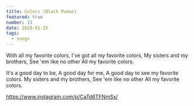 ```yaml
---
title: Colors (Black Pumas)
featured: true
number: 15
date: 2020-01-15
tags:
  - songs
---
```


With all my favorite colors, 
I've got all my favorite colors,
My sisters and my brothers, 
See 'em like no other
All my favorite colors.

It's a good day to be,
A good day for me,
A good day to see my favorite colors.
My sisters and my brothers,
See 'em like no other
All my favorite colors.

https://www.instagram.com/p/CaTd6TFNmSx/
